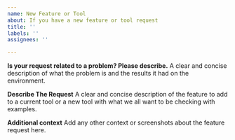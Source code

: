 ```yaml
---
name: New Feature or Tool
about: If you have a new feature or tool request
title: ''
labels: ''
assignees: ''

---
```


<!--

If this is a MISSING BASELINE issue, please comment in #313 rather than opening a new issue.

-->

**Is your request related to a problem? Please describe.**
A clear and concise description of what the problem is and the results it had on the environment.

**Describe The Request**
A clear and concise description of the feature to add to a current tool or a new tool with what we all want to be checking with examples.

**Additional context**
Add any other context or screenshots about the feature request here.
